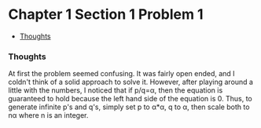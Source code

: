 Chapter 1 Section 1 Problem 1
=============================

- [Thoughts][thoughts]

### Thoughts ###

At first the problem seemed confusing. It was fairly open ended, and I coldn't
think of a solid approach to solve it. However, after playing around a little
with the numbers, I noticed that if p/q=α, then the equation is guaranteed to
hold because the left hand side of the equation is 0. Thus, to generate
infinite p's and q's, simply set p to α*α, q to α, then scale both to nα where
n is an integer.

[thoughts]: #thoughts
